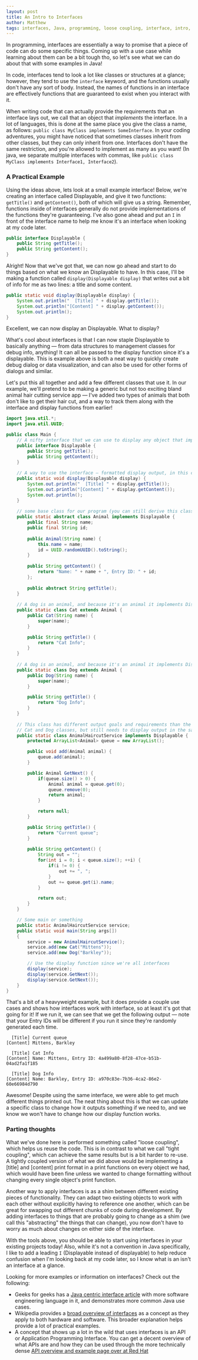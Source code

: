 ```yaml
---
layout: post
title: An Intro to Interfaces
author: Matthew
tags: interfaces, Java, programming, loose coupling, interface, intro, modular, example, introduction, tutorial, guide
---
```

In programming, interfaces are essentially a way to promise that a piece of code can do some specific things. Coming up with a use case while learning about them can be a bit tough tho, so let's see what we can do about that with some examples in Java!

In code, interfaces tend to look a lot like classes or structures at a glance; however, they tend to use the `interface` keyword, and the functions usually don't have any sort of body. Instead, the names of functions in an interface are effectively functions that are guaranteed to exist when you interact with it.

When writing code that can actually provide the requirements that an interface lays out, we call that an object that _implements_ the interface. In a lot of languages, this is done at the same place you give the class a name, as follows: `public class MyClass implements SomeInterface`. In your coding adventures, you might have noticed that sometimes classes inherit from other classes, but they can only inherit from one. Interfaces don't have the same restriction, and you're allowed to implement as many as you want! (In java, we separate multiple interfaces with commas, like `public class MyClass implements Interface1, Interface2`). 

### A Practical Example
Using the ideas above, lets look at a small example interface! Below, we're creating an interface called Displayable, and give it two functions: `getTitle()` and `getContent()`, both of which will give us a string. Remember, functions inside of interfaces generally do not provide implementations of the functions they're guaranteeing. I've also gone ahead and put an `I` in front of the interface name to help me know it's an interface when looking at my code later.

```java
public interface Displayable {
    public String getTitle();
    public String getContent();
}
```

Alright! Now that we've got that, we can now go ahead and start to do things based on what we know an Displayable to have. In this case, I'll be making a function called `display(Displayable display)` that writes out a bit of info for me as two lines: a title and some content.

```java
public static void display(Displayable display) {
    System.out.println("  [Title] " + display.getTitle());
    System.out.println("[Content] " + display.getContent());
    System.out.println();
}
```

Excellent, we can now display an Displayable. What to display? 

What's cool about interfaces is that I can now staple Displayable to basically anything — from data structures to management classes for debug info, anything! It can all be passed to the display function since it's a displayable. This is example above is both a neat way to quickly create debug dialog or data visualization, and can also be used for other forms of dialogs and similar. 

Let's put this all together and add a few different classes that use it. In our example, we'll pretend to be making a generic but not too exciting bland animal hair cutting service app — I've added two types of animals that both don't like to get their hair cut, and a way to track them along with the interface and display functions from earlier!

```java
import java.util.*;
import java.util.UUID;

public class Main {
    // A nifty interface that we can use to display any object that implements it!
    public interface Displayable {
        public String getTitle();
        public String getContent();
    }
 
    // A way to use the interface — formatted display output, in this case
    public static void display(Displayable display) {
        System.out.println("  [Title] " + display.getTitle());
        System.out.println("[Content] " + display.getContent());
        System.out.println();
    }
 
    // some base class for our program (you can still derive this class!)
    public static abstract class Animal implements Displayable {
        public final String name;
        public final String id;
 
        public Animal(String name) {
            this.name = name;
            id = UUID.randomUUID().toString();
        }
        
        public String getContent() {
            return "Name: " + name + ", Entry ID: " + id;
        };
        
        public abstract String getTitle();
    }
 
    // A dog is an animal, and because it's an animal it implements Displayable!
    public static class Cat extends Animal {
        public Cat(String name) {
            super(name);
        }

        public String getTitle() {
            return "Cat Info";
        }
    }
 
    // A dog is an animal, and because it's an animal it implements Displayable!
    public static class Dog extends Animal {
        public Dog(String name) {
            super(name);
        }

        public String getTitle() {
            return "Dog Info";
        }
    }
 
    // This class has different output goals and requirements than the 
    // Cat and Dog classes, but still needs to display output in the same format.
    public static class AnimalHaircutService implements Displayable {
        protected ArrayList<Animal> queue = new ArrayList();

        public void add(Animal animal) {
            queue.add(animal);
        }

        public Animal GetNext() {
            if(queue.size() > 0) {
                Animal animal = queue.get(0);
                queue.remove(0);
                return animal;
            }

            return null;
        }

        public String getTitle() {
            return "Current queue";
        }
        
        public String getContent() {
            String out = "";
            for(int i = 0; i < queue.size(); ++i) {
                if(i != 0) {
                    out += ", ";
                }
                out += queue.get(i).name;
            }

            return out;
        }
    }

    // Some main or something
    public static AnimalHaircutService service;
    public static void main(String args[])
    {
        service = new AnimalHaircutService();
        service.add(new Cat("Mittens"));
        service.add(new Dog("Barkley"));

        // Use the display function since we're all interfaces
        display(service);
        display(service.GetNext());
        display(service.GetNext());
    }
}
```

That's a bit of a heavyweight example, but it does provide a couple use cases and shows how interfaces work with interface, so at least it's got that going for it! If we run it, we can see that we get the following output — note that your Entry IDs will be different if you run it since they're randomly generated each time.
```
  [Title] Current queue
[Content] Mittens, Barkley

  [Title] Cat Info
[Content] Name: Mittens, Entry ID: 4a499a80-8f28-47ce-b51b-04ad2fa1f185

  [Title] Dog Info
[Content] Name: Barkley, Entry ID: a970c83e-7b36-4ca2-86e2-60e66984d790
```

Awesome! Despite using the same interface, we were able to get much different things printed out. The neat thing about this is that we can update a specific class to change how it outputs something if we need to, and we know we won't have to change how our display function works. 

### Parting thoughts

What we've done here is performed something called "loose coupling", which helps us reuse the code. This is in contrast to what we call "tight coupling", which can achieve the same results but is a bit harder to re-use. A tightly coupled version of what we did above would be implementing a [title] and [content] print format in a print functions on every object we had, which would have been fine unless we wanted to change formatting without changing every single object's print function.

Another way to apply interfaces is as a shim between different existing pieces of functionality. They can adapt two existing objects to work with each other without explicitly having to reference one another, which can be great for swapping out different chunks of code during development. By adding interfaces to things that are probably going to change as a shim (we call this "abstracting" the things that can change), you now don't have to worry as much about changes on either side of the interface.

With the tools above, you should be able to start using interfaces in your existing projects today! Also, while it's not a convention in Java specifically, I like to add a leading `I` (Displayable instead of displayable) to help reduce confusion when I'm looking back at my code later, so I know what is an isn't an interface at a glance.


Looking for more examples or information on interfaces? Check out the following:
- Geeks for geeks has a [Java centric interface article](https://www.geeksforgeeks.org/interfaces-in-java/) with more software engineering language in it, and demonstrates more common Java use cases.
- Wikipedia provides a [broad overview of interfaces](https://en.wikipedia.org/wiki/Interface_(computing)) as a concept as they apply to both hardware and software. This broader explanation helps provide a lot of practical examples.
- A concept that shows up a lot in the wild that uses interfaces is an API or Application Programming Interface. You can get a decent overview of what APIs are and how they can be used through the more technically dense [API overview and example page over at Red Hat](https://www.redhat.com/en/topics/api/what-are-application-programming-interfaces)